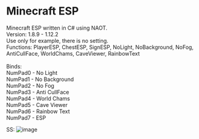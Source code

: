 <h1>Minecraft ESP</h1>

Minecraft ESP written in C# using NAOT.\
Version: 1.8.9 - 1.12.2\
Use only for example, there is no setting.\
Functions: PlayerESP, ChestESP, SignESP, NoLight, NoBackground, NoFog, AntiCullFace, WorldChams, CaveViewer, RainbowText\
\
Binds:\
NumPad0 - No Light\
NumPad1 - No Background\
NumPad2 - No Fog\
NumPad3 - Anti CullFace\
NumPad4 - World Chams\
NumPad5 - Cave Viewer\
NumPad6 - Rainbow Text\
NumPad7 - ESP

SS:
![image](https://user-images.githubusercontent.com/55879406/227733763-a168a6be-3b8e-4b5d-9d3d-5c50dd734b1c.png)
